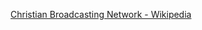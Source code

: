 ﻿[Christian Broadcasting Network - Wikipedia](https://en.wikipedia.org/wiki/Christian_Broadcasting_Network)